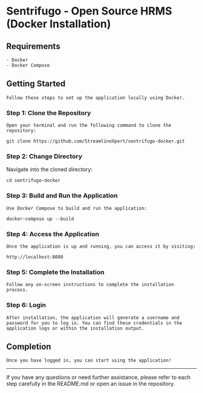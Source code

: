 # Sentrifugo - Open Source HRMS (Docker Installation)

## Requirements

    - Docker
    - Docker Compose

## Getting Started

    Follow these steps to set up the application locally using Docker.

### Step 1: Clone the Repository

    Open your terminal and run the following command to clone the repository:

    git clone https://github.com/StreamlineXpert/sentrifugo-docker.git

### Step 2: Change Directory

Navigate into the cloned directory:

    cd sentrifugo-docker


### Step 3: Build and Run the Application

    Use Docker Compose to build and run the application:

    docker-compose up --build

### Step 4: Access the Application

    Once the application is up and running, you can access it by visiting:

    http://localhost:8080

### Step 5: Complete the Installation

    Follow any on-screen instructions to complete the installation process.

### Step 6: Login

    After installation, the application will generate a username and password for you to log in. You can find these credentials in the application logs or within the installation output.

## Completion

    Once you have logged in, you can start using the application!

---

If you have any questions or need further assistance, please refer to each step carefully in the README.md or open an issue in the repository.